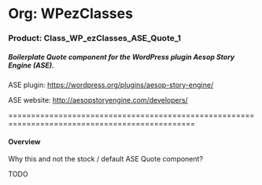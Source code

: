 # Org: WPezClasses
### Product: Class_WP_ezClasses_ASE_Quote_1

##### Boilerplate Quote component for the WordPress plugin Aesop Story Engine (ASE). 

ASE plugin: https://wordpress.org/plugins/aesop-story-engine/

ASE website: http://aesopstoryengine.com/developers/ 

===============================================================================================

#### Overview

Why this and not the stock / default ASE Quote component?

TODO
